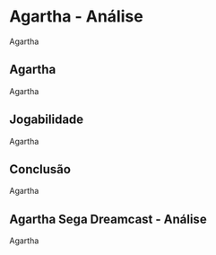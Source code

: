 ---
---

# Agartha - Análise

Agartha

## Agartha

Agartha

## Jogabilidade

Agartha

## Conclusão

Agartha

## Agartha Sega Dreamcast - Análise

Agartha
